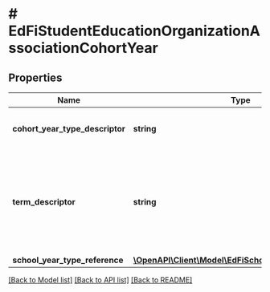 # # EdFiStudentEducationOrganizationAssociationCohortYear

## Properties

Name | Type | Description | Notes
------------ | ------------- | ------------- | -------------
**cohort_year_type_descriptor** | **string** | The type of cohort year (9th grade, graduation). |
**term_descriptor** | **string** | The term associated with the cohort year; for example, the intended term of graduation. | [optional]
**school_year_type_reference** | [**\OpenAPI\Client\Model\EdFiSchoolYearTypeReference**](EdFiSchoolYearTypeReference.md) |  |

[[Back to Model list]](../../README.md#models) [[Back to API list]](../../README.md#endpoints) [[Back to README]](../../README.md)
